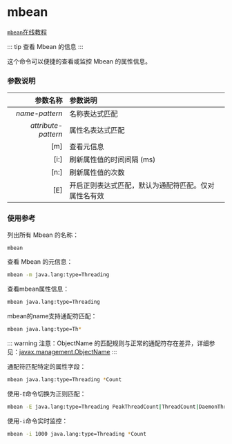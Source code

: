 mbean
=======

[`mbean`在线教程](https://arthas.aliyun.com/doc/arthas-tutorials.html?language=cn&id=command-mbean)

::: tip
查看 Mbean 的信息
:::

这个命令可以便捷的查看或监控 Mbean 的属性信息。

### 参数说明

|参数名称|参数说明|
|---:|:---|
|*name-pattern*|名称表达式匹配|
|*attribute-pattern*|属性名表达式匹配|
|[m]|查看元信息|
|[i:]|刷新属性值的时间间隔 (ms)|
|[n:]|刷新属性值的次数|
|[E]|开启正则表达式匹配，默认为通配符匹配。仅对属性名有效|

### 使用参考

列出所有 Mbean 的名称：

```bash
mbean
```

查看 Mbean 的元信息：

```bash
mbean -m java.lang:type=Threading
```

查看mbean属性信息：

```bash
mbean java.lang:type=Threading 
```

mbean的name支持通配符匹配：

```bash
mbean java.lang:type=Th*
```

::: warning
注意：ObjectName 的匹配规则与正常的通配符存在差异，详细参见：[javax.management.ObjectName](https://docs.oracle.com/javase/8/docs/api/javax/management/ObjectName.html?is-external=true)
:::

通配符匹配特定的属性字段：

```bash
mbean java.lang:type=Threading *Count
```

使用`-E`命令切换为正则匹配：

```bash
mbean -E java.lang:type=Threading PeakThreadCount|ThreadCount|DaemonThreadCount
```

使用`-i`命令实时监控：

```bash
mbean -i 1000 java.lang:type=Threading *Count
```